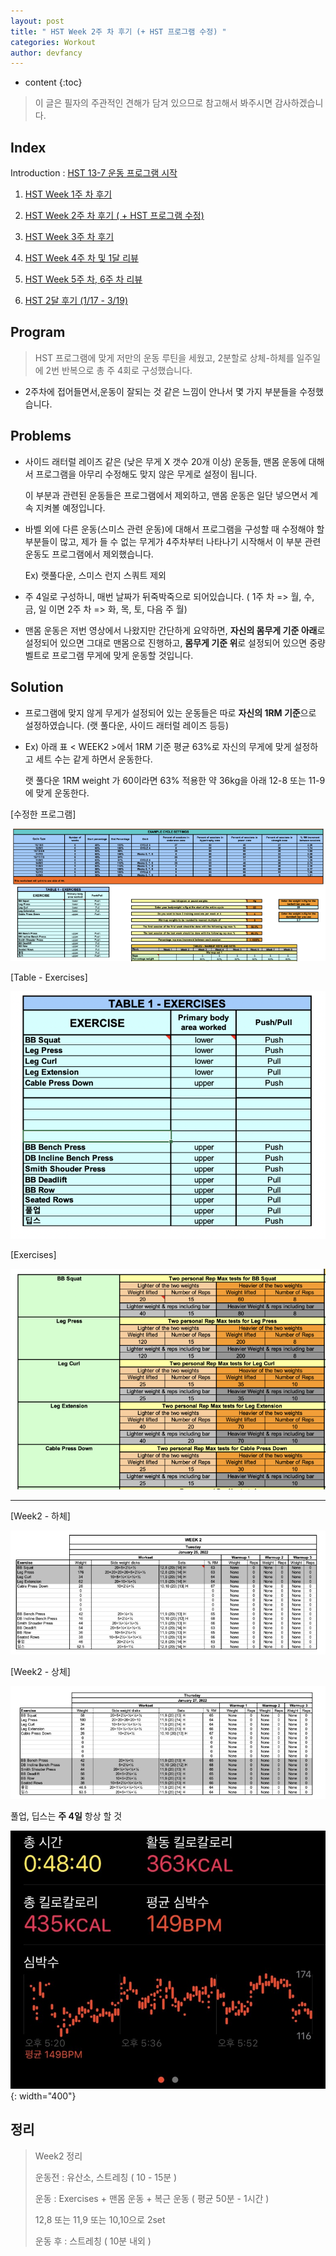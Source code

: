 ```yaml
---
layout: post
title: " HST Week 2주 차 후기 (+ HST 프로그램 수정) "
categories: Workout
author: devfancy
---
```

* content
{:toc}


> 이 글은 필자의 주관적인 견해가 담겨 있으므로 참고해서 봐주시면 감사하겠습니다.

## Index

Introduction : [HST 13-7 운동 프로그램 시작](https://devfancy.github.io/Workout-HST-Introduction/)

1. [HST Week 1주 차 후기](https://devfancy.github.io/Workout-HST-Week1/)

2. [HST Week 2주 차 후기 ( + HST 프로그램 수정)](https://devfancy.github.io/Workout-HST-Week2/)

3. [HST Week 3주 차 후기](https://devfancy.github.io/Workout-HST-Week3/)

4. [HST Week 4주 차 및 1달 리뷰](https://devfancy.github.io/Workout-HST-Week4/)

5. [HST Week 5주 차, 6주 차 리뷰](https://devfancy.github.io/Workout-HST-Week5-And-6/)

6. [HST 2달 후기 (1/17 - 3/19)](https://devfancy.github.io/Workout-HST-End/)

## Program

> HST 프로그램에 맞게 저만의 운동 루틴을 세웠고, 2분할로 상체-하체를 일주일에 2번 반복으로 총 주 4회로 구성했습니다.

* 2주차에 접어들면서,운동이 잘되는 것 같은 느낌이 안나서 몇 가지 부분들을 수정했습니다.

## Problems

* 사이드 래터럴 레이즈 같은 (낮은 무게 X 갯수 20개 이상) 운동들, 맨몸 운동에 대해서 프로그램을 아무리 수정해도 맞지 않은 무게로 설정이 됩니다. 

  이 부분과 관련된 운동들은 프로그램에서 제외하고, 맨몸 운동은 일단 넣으면서 계속 지켜볼 예정입니다.


* 바벨 외에 다른 운동(스미스 관련 운동)에 대해서 프로그램을 구성할 때 수정해야 할 부분들이 많고, 제가 들 수 없는 무게가 4주차부터 나타나기 시작해서 이 부분 관련 운동도 프로그램에서 제외했습니다. 

  Ex) 랫풀다운, 스미스 런지 스쿼트 제외

* 주 4일로 구성하니, 매번 날짜가 뒤죽박죽으로 되어있습니다. ( 1주 차 => 월, 수, 금, 일 이면 2주 차 => 화, 목, 토, 다음 주 월)

* 맨몸 운동은 저번 영상에서 나왔지만 간단하게 요약하면, **자신의 몸무게 기준 아래**로 설정되어 있으면 그대로 맨몸으로 진행하고, **몸무게 기준 위**로 설정되어 있으면 중량 벨트로 프로그램 무게에 맞게 운동할 것입니다.

## Solution

* 프로그램에 맞지 않게 무게가 설정되어 있는 운동들은 따로 **자신의 1RM 기준**으로 설정하였습니다. (랫 풀다운, 사이드 래터럴 레이즈 등등)

* Ex) 아래 표 < WEEK2 >에서 1RM 기준 평균 63%로 자신의 무게에 맞게 설정하고 세트 수는 같게 하면서 운동한다.

  랫 풀다운 1RM weight 가 60이라면 63% 적용한 약 36kg을 아래 12-8 또는 11-9에 맞게 운동한다.

[수정한 프로그램]

![](/assets/img/workout/hst_week2_edited_program.png)

[Table - Exercises]

![](/assets/img/workout/hst_week2_exercise_1.png)

[Exercises]

![](/assets/img/workout/hst_week2_exercise_2.png)

---

[Week2 - 하체]

![](/assets/img/workout/hst_week2_1.png)

[Week2 - 상체]

![](/assets/img/workout/hst_week2_2.png)

풀업, 딥스는 **주 4일** 항상 할 것

![](/assets/img/workout/hst_week2_record.png){: width="400"}

## 정리

> Week2 정리
> 
> 운동전 : 유산소, 스트레칭 ( 10 - 15분 )
> 
> 운동 : Exercises + 맨몸 운동 + 복근 운동 ( 평균 50분 - 1시간 )
>
> 12,8 또는 11,9 또는 10,10으로 2set
>
> 운동 후 : 스트레칭 ( 10분 내외 )